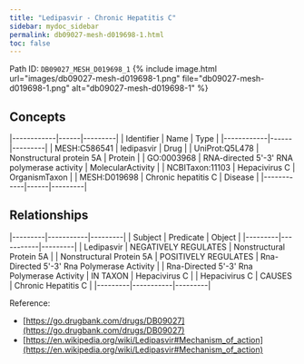 ```yaml
---
title: "Ledipasvir - Chronic Hepatitis C"
sidebar: mydoc_sidebar
permalink: db09027-mesh-d019698-1.html
toc: false 
---
```



Path ID: `DB09027_MESH_D019698_1`
{% include image.html url="images/db09027-mesh-d019698-1.png" file="db09027-mesh-d019698-1.png" alt="db09027-mesh-d019698-1" %}

## Concepts

|------------|------|---------|
| Identifier | Name | Type    |
|------------|------|---------|
| MESH:C586541 | ledipasvir | Drug |
| UniProt:Q5L478 | Nonstructural protein 5A | Protein |
| GO:0003968 | RNA-directed 5'-3' RNA polymerase activity | MolecularActivity |
| NCBITaxon:11103 | Hepacivirus C | OrganismTaxon |
| MESH:D019698 | Chronic hepatitis C | Disease |
|------------|------|---------|

## Relationships

|---------|-----------|---------|
| Subject | Predicate | Object  |
|---------|-----------|---------|
| Ledipasvir | NEGATIVELY REGULATES | Nonstructural Protein 5A |
| Nonstructural Protein 5A | POSITIVELY REGULATES | Rna-Directed 5'-3' Rna Polymerase Activity |
| Rna-Directed 5'-3' Rna Polymerase Activity | IN TAXON | Hepacivirus C |
| Hepacivirus C | CAUSES | Chronic Hepatitis C |
|---------|-----------|---------|

Reference: 
  - [https://go.drugbank.com/drugs/DB09027](https://go.drugbank.com/drugs/DB09027)
  - [https://en.wikipedia.org/wiki/Ledipasvir#Mechanism_of_action](https://en.wikipedia.org/wiki/Ledipasvir#Mechanism_of_action)
